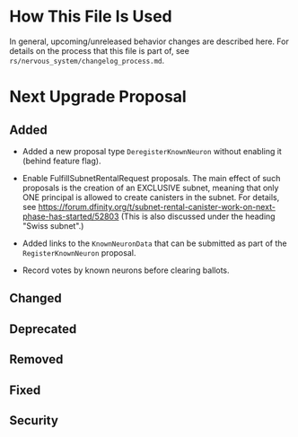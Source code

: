# How This File Is Used

In general, upcoming/unreleased behavior changes are described here. For details
on the process that this file is part of, see
`rs/nervous_system/changelog_process.md`.


# Next Upgrade Proposal

## Added

* Added a new proposal type `DeregisterKnownNeuron` without enabling it (behind feature flag).

* Enable FulfillSubnetRentalRequest proposals. The main effect of such proposals
  is the creation of an EXCLUSIVE subnet, meaning that only ONE principal is
  allowed to create canisters in the subnet. For details, see
  https://forum.dfinity.org/t/subnet-rental-canister-work-on-next-phase-has-started/52803
  (This is also discussed under the heading "Swiss subnet".)

* Added links to the `KnownNeuronData` that can be submitted as part of the `RegisterKnownNeuron`
  proposal.

* Record votes by known neurons before clearing ballots.

## Changed

## Deprecated

## Removed

## Fixed

## Security
